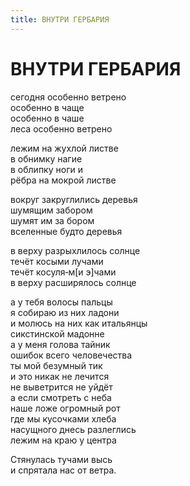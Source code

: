 ```yaml
---
title: ВНУТРИ ГЕРБАРИЯ
---
```


<h1>ВНУТРИ ГЕРБАРИЯ</h1>

<section>

сегодня особенно ветрено\
особенно в чаще\
особенно в чаше\
леса особенно ветрено

лежим на жухлой листве\
в обнимку нагие\
в облипку ноги и\
рёбра на мокрой листве

вокруг закруглились деревья\
шумящим забором\
шумят им за бором\
вселенные будто деревья

в верху разрыхлилось солнце\
течёт косыми лучами\
течёт косуля&#8208;м[и э]чами\
в верху расширялось солнце

а у тебя волосы пальцы\
я собираю из них ладони\
и молюсь на них как итальянцы\
сикстинской мадонне\
а у меня голова тайник\
ошибок всего человечества\
ты мой безумный тик\
и это никак не лечится\
не выветрится не уйдёт\
а если смотреть с неба\
наше ложе огромный рот\
где мы кусочками хлеба\
насущного днесь разлеглись\
лежим на краю у центра

Стянулась тучами высь\
и спрятала нас от ветра.

</section>
